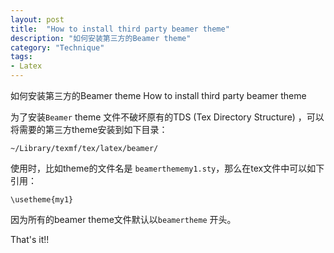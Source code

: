 ```yaml
---
layout: post
title:  "How to install third party beamer theme"
description: "如何安装第三方的Beamer theme"
category: "Technique"
tags:
- Latex
---
```

 

如何安装第三方的Beamer theme
How to install third party beamer theme 


为了安装`Beamer` theme 文件不破坏原有的TDS (Tex Directory Structure) ，可以将需要的第三方theme安装到如下目录：

    ~/Library/texmf/tex/latex/beamer/


使用时，比如theme的文件名是 `beamerthememy1.sty`，那么在tex文件中可以如下引用：
    
    \usetheme{my1}

因为所有的beamer theme文件默认以`beamertheme` 开头。


That's it!!
